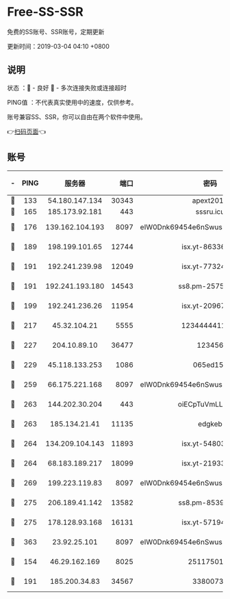 # Free-SS-SSR

免费的SS账号、SSR账号，定期更新

更新时间：2019-03-04 04:10 +0800

## 说明

状态     ：🙂 - 良好 🙁 - 多次连接失败或连接超时

PING值   ：不代表真实使用中的速度，仅供参考。

账号兼容SS、SSR，你可以自由在两个软件中使用。

👉[扫码页面](https://liesauer.github.io/free-ss-ssr.github.io/)👈

## 账号

|-|PING|服务器|端口|密码|加密方式|区域|
|:----:|:----:|:-----:|-----:|:----:|:----:|:----:|
|🙂|133|54.180.147.134|30343|apext2019|chacha20|KR|
|🙂|165|185.173.92.181|443|sssru.icu|rc4-md5|RU|
|🙂|176|139.162.104.193|8097|eIW0Dnk69454e6nSwuspv9DmS201tQ0D|aes-256-cfb|JP|
|🙂|189|198.199.101.65|12744|isx.yt-86336141|aes-256-cfb|US|
|🙂|191|192.241.239.98|12049|isx.yt-77324460|aes-256-cfb|US|
|🙂|191|192.241.193.180|14543|ss8.pm-25759164|aes-256-cfb|US|
|🙂|199|192.241.236.26|11954|isx.yt-20967574|aes-256-cfb|US|
|🙂|217|45.32.104.21|5555|1234444411111|aes-256-cfb|SG|
|🙂|227|204.10.89.10|36477|123456|aes-256-cfb|US|
|🙂|229|45.118.133.253|1086|065ed15a|aes-256-cfb|SG|
|🙂|259|66.175.221.168|8097|eIW0Dnk69454e6nSwuspv9DmS201tQ0D|aes-256-cfb|US|
|🙂|263|144.202.30.204|443|oiECpTuVmLLxk4Ts|aes-256-cfb|US|
|🙂|263|185.134.21.41|11135|edgkeb|aes-256-cfb|GB|
|🙂|264|134.209.104.143|11893|isx.yt-54803040|aes-256-cfb|SG|
|🙂|264|68.183.189.217|18099|isx.yt-21933361|aes-256-cfb|SG|
|🙂|269|199.223.119.83|8097|eIW0Dnk69454e6nSwuspv9DmS201tQ0D|aes-256-cfb|US|
|🙂|275|206.189.41.142|13582|ss8.pm-85391880|aes-256-cfb|SG|
|🙂|275|178.128.93.168|16131|isx.yt-57194887|aes-256-cfb|SG|
|🙂|363|23.92.25.101|8097|eIW0Dnk69454e6nSwuspv9DmS201tQ0D|aes-256-cfb|US|
|🙂|154|46.29.162.169|8025|2511750146|aes-256-cfb|RU|
|🙂|191|185.200.34.83|34567|33800731|aes-256-cfb|US|
